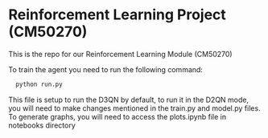 # Reinforcement Learning Project (CM50270)
This is the repo for our Reinforcement Learning Module (CM50270)

To train the agent you need to run the following command:
```bash
  python run.py
```
This file is setup to run the D3QN by default, to run it in the D2QN mode, you will need to make changes mentioned in the train.py and model.py files.
<br>
To generate graphs, you will need to access the plots.ipynb file in notebooks directory
